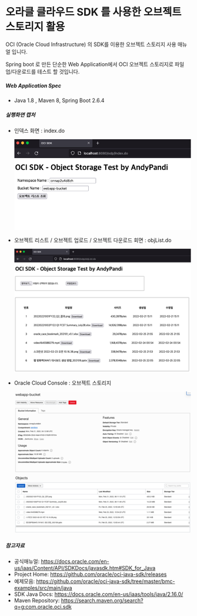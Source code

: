 # 오라클 클라우드 SDK 를 사용한 오브젝트 스토리지 활용

OCI (Oracle Cloud Infrastructure) 의 SDK를 이용한 오브젝트 스토리지 사용 매뉴얼 입니다.

Spring boot 로 만든 단순한 Web Application에서 OCI 오브젝트 스토리지로 파일 업/다운로드를 테스트 할 것입니다.

##### **Web Application Spec**

- Java 1.8 , Maven 8, Spring Boot 2.6.4

##### **실행화면 캡처**

- 인덱스 화면 : index.do

  ![](./images/index.png)

- 오브젝트 리스트 / 오브젝트 업로드 / 오브젝트 다운로드 회면 : objList.do

  ![](./images/objList.png)

- Oracle Cloud Console : 오브젝트 스토리지

  ![](./images/OCIConsole.png)

##### **참고자료**

- 공식매뉴얼: https://docs.oracle.com/en-us/iaas/Content/API/SDKDocs/javasdk.htm#SDK_for_Java
- Project Home: https://github.com/oracle/oci-java-sdk/releases
- 예제모음: https://github.com/oracle/oci-java-sdk/tree/master/bmc-examples/src/main/java
- SDK Java Docs: https://docs.oracle.com/en-us/iaas/tools/java/2.16.0/
- Maven Repository: https://search.maven.org/search?q=g:com.oracle.oci.sdk